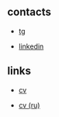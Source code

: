 ## contacts

* [tg](https://teleg.run/iamstook)

* [linkedin](https://www.linkedin.com/in/arthur-ishmukhametov-2326b1199/)

## links
* [cv](https://arthurishmukhametov.github.io/cv/ArthurIshmukhametov_CV_en)

* [cv (ru)](https://arthurishmukhametov.github.io/cv/ArthurIshmukhametov_CV)

